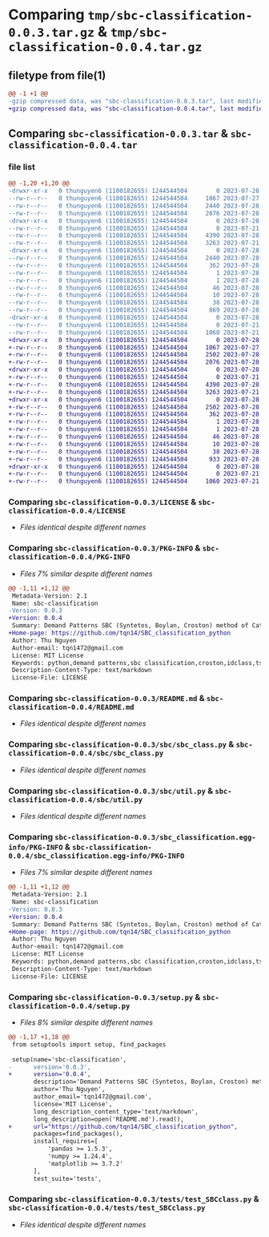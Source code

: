# Comparing `tmp/sbc-classification-0.0.3.tar.gz` & `tmp/sbc-classification-0.0.4.tar.gz`

## filetype from file(1)

```diff
@@ -1 +1 @@
-gzip compressed data, was "sbc-classification-0.0.3.tar", last modified: Fri Jul 28 02:32:52 2023, max compression
+gzip compressed data, was "sbc-classification-0.0.4.tar", last modified: Fri Jul 28 03:07:45 2023, max compression
```

## Comparing `sbc-classification-0.0.3.tar` & `sbc-classification-0.0.4.tar`

### file list

```diff
@@ -1,20 +1,20 @@
-drwxr-xr-x   0 thunguyen6 (1100182655) 1244544504        0 2023-07-28 02:32:52.911972 sbc-classification-0.0.3/
--rw-r--r--   0 thunguyen6 (1100182655) 1244544504     1067 2023-07-27 22:08:52.000000 sbc-classification-0.0.3/LICENSE
--rw-r--r--   0 thunguyen6 (1100182655) 1244544504     2440 2023-07-28 02:32:52.911452 sbc-classification-0.0.3/PKG-INFO
--rw-r--r--   0 thunguyen6 (1100182655) 1244544504     2076 2023-07-28 02:23:00.000000 sbc-classification-0.0.3/README.md
-drwxr-xr-x   0 thunguyen6 (1100182655) 1244544504        0 2023-07-28 02:32:52.896010 sbc-classification-0.0.3/sbc/
--rw-r--r--   0 thunguyen6 (1100182655) 1244544504        0 2023-07-21 17:58:45.000000 sbc-classification-0.0.3/sbc/__init__.py
--rw-r--r--   0 thunguyen6 (1100182655) 1244544504     4390 2023-07-28 00:52:42.000000 sbc-classification-0.0.3/sbc/sbc_class.py
--rw-r--r--   0 thunguyen6 (1100182655) 1244544504     3263 2023-07-21 17:58:45.000000 sbc-classification-0.0.3/sbc/util.py
-drwxr-xr-x   0 thunguyen6 (1100182655) 1244544504        0 2023-07-28 02:32:52.902444 sbc-classification-0.0.3/sbc_classification.egg-info/
--rw-r--r--   0 thunguyen6 (1100182655) 1244544504     2440 2023-07-28 02:32:52.000000 sbc-classification-0.0.3/sbc_classification.egg-info/PKG-INFO
--rw-r--r--   0 thunguyen6 (1100182655) 1244544504      362 2023-07-28 02:32:52.000000 sbc-classification-0.0.3/sbc_classification.egg-info/SOURCES.txt
--rw-r--r--   0 thunguyen6 (1100182655) 1244544504        1 2023-07-28 02:32:52.000000 sbc-classification-0.0.3/sbc_classification.egg-info/dependency_links.txt
--rw-r--r--   0 thunguyen6 (1100182655) 1244544504        1 2023-07-28 02:32:52.000000 sbc-classification-0.0.3/sbc_classification.egg-info/not-zip-safe
--rw-r--r--   0 thunguyen6 (1100182655) 1244544504       46 2023-07-28 02:32:52.000000 sbc-classification-0.0.3/sbc_classification.egg-info/requires.txt
--rw-r--r--   0 thunguyen6 (1100182655) 1244544504       10 2023-07-28 02:32:52.000000 sbc-classification-0.0.3/sbc_classification.egg-info/top_level.txt
--rw-r--r--   0 thunguyen6 (1100182655) 1244544504       38 2023-07-28 02:32:52.912121 sbc-classification-0.0.3/setup.cfg
--rw-r--r--   0 thunguyen6 (1100182655) 1244544504      869 2023-07-28 02:32:02.000000 sbc-classification-0.0.3/setup.py
-drwxr-xr-x   0 thunguyen6 (1100182655) 1244544504        0 2023-07-28 02:32:52.910487 sbc-classification-0.0.3/tests/
--rw-r--r--   0 thunguyen6 (1100182655) 1244544504        0 2023-07-21 17:58:45.000000 sbc-classification-0.0.3/tests/__init__.py
--rw-r--r--   0 thunguyen6 (1100182655) 1244544504     1060 2023-07-21 17:58:45.000000 sbc-classification-0.0.3/tests/test_SBCclass.py
+drwxr-xr-x   0 thunguyen6 (1100182655) 1244544504        0 2023-07-28 03:07:45.442892 sbc-classification-0.0.4/
+-rw-r--r--   0 thunguyen6 (1100182655) 1244544504     1067 2023-07-27 22:08:52.000000 sbc-classification-0.0.4/LICENSE
+-rw-r--r--   0 thunguyen6 (1100182655) 1244544504     2502 2023-07-28 03:07:45.442382 sbc-classification-0.0.4/PKG-INFO
+-rw-r--r--   0 thunguyen6 (1100182655) 1244544504     2076 2023-07-28 02:23:00.000000 sbc-classification-0.0.4/README.md
+drwxr-xr-x   0 thunguyen6 (1100182655) 1244544504        0 2023-07-28 03:07:45.397772 sbc-classification-0.0.4/sbc/
+-rw-r--r--   0 thunguyen6 (1100182655) 1244544504        0 2023-07-21 17:58:45.000000 sbc-classification-0.0.4/sbc/__init__.py
+-rw-r--r--   0 thunguyen6 (1100182655) 1244544504     4390 2023-07-28 00:52:42.000000 sbc-classification-0.0.4/sbc/sbc_class.py
+-rw-r--r--   0 thunguyen6 (1100182655) 1244544504     3263 2023-07-21 17:58:45.000000 sbc-classification-0.0.4/sbc/util.py
+drwxr-xr-x   0 thunguyen6 (1100182655) 1244544504        0 2023-07-28 03:07:45.434450 sbc-classification-0.0.4/sbc_classification.egg-info/
+-rw-r--r--   0 thunguyen6 (1100182655) 1244544504     2502 2023-07-28 03:07:44.000000 sbc-classification-0.0.4/sbc_classification.egg-info/PKG-INFO
+-rw-r--r--   0 thunguyen6 (1100182655) 1244544504      362 2023-07-28 03:07:44.000000 sbc-classification-0.0.4/sbc_classification.egg-info/SOURCES.txt
+-rw-r--r--   0 thunguyen6 (1100182655) 1244544504        1 2023-07-28 03:07:44.000000 sbc-classification-0.0.4/sbc_classification.egg-info/dependency_links.txt
+-rw-r--r--   0 thunguyen6 (1100182655) 1244544504        1 2023-07-28 02:32:52.000000 sbc-classification-0.0.4/sbc_classification.egg-info/not-zip-safe
+-rw-r--r--   0 thunguyen6 (1100182655) 1244544504       46 2023-07-28 03:07:44.000000 sbc-classification-0.0.4/sbc_classification.egg-info/requires.txt
+-rw-r--r--   0 thunguyen6 (1100182655) 1244544504       10 2023-07-28 03:07:44.000000 sbc-classification-0.0.4/sbc_classification.egg-info/top_level.txt
+-rw-r--r--   0 thunguyen6 (1100182655) 1244544504       38 2023-07-28 03:07:45.443016 sbc-classification-0.0.4/setup.cfg
+-rw-r--r--   0 thunguyen6 (1100182655) 1244544504      933 2023-07-28 03:06:59.000000 sbc-classification-0.0.4/setup.py
+drwxr-xr-x   0 thunguyen6 (1100182655) 1244544504        0 2023-07-28 03:07:45.441558 sbc-classification-0.0.4/tests/
+-rw-r--r--   0 thunguyen6 (1100182655) 1244544504        0 2023-07-21 17:58:45.000000 sbc-classification-0.0.4/tests/__init__.py
+-rw-r--r--   0 thunguyen6 (1100182655) 1244544504     1060 2023-07-21 17:58:45.000000 sbc-classification-0.0.4/tests/test_SBCclass.py
```

### Comparing `sbc-classification-0.0.3/LICENSE` & `sbc-classification-0.0.4/LICENSE`

 * *Files identical despite different names*

### Comparing `sbc-classification-0.0.3/PKG-INFO` & `sbc-classification-0.0.4/PKG-INFO`

 * *Files 7% similar despite different names*

```diff
@@ -1,11 +1,12 @@
 Metadata-Version: 2.1
 Name: sbc-classification
-Version: 0.0.3
+Version: 0.0.4
 Summary: Demand Patterns SBC (Syntetos, Boylan, Croston) method of Categorizations
+Home-page: https://github.com/tqn14/SBC_classification_python
 Author: Thu Nguyen
 Author-email: tqn1472@gmail.com
 License: MIT License
 Keywords: python,demand patterns,sbc classification,croston,idclass,tsintermittent
 Description-Content-Type: text/markdown
 License-File: LICENSE
```

### Comparing `sbc-classification-0.0.3/README.md` & `sbc-classification-0.0.4/README.md`

 * *Files identical despite different names*

### Comparing `sbc-classification-0.0.3/sbc/sbc_class.py` & `sbc-classification-0.0.4/sbc/sbc_class.py`

 * *Files identical despite different names*

### Comparing `sbc-classification-0.0.3/sbc/util.py` & `sbc-classification-0.0.4/sbc/util.py`

 * *Files identical despite different names*

### Comparing `sbc-classification-0.0.3/sbc_classification.egg-info/PKG-INFO` & `sbc-classification-0.0.4/sbc_classification.egg-info/PKG-INFO`

 * *Files 7% similar despite different names*

```diff
@@ -1,11 +1,12 @@
 Metadata-Version: 2.1
 Name: sbc-classification
-Version: 0.0.3
+Version: 0.0.4
 Summary: Demand Patterns SBC (Syntetos, Boylan, Croston) method of Categorizations
+Home-page: https://github.com/tqn14/SBC_classification_python
 Author: Thu Nguyen
 Author-email: tqn1472@gmail.com
 License: MIT License
 Keywords: python,demand patterns,sbc classification,croston,idclass,tsintermittent
 Description-Content-Type: text/markdown
 License-File: LICENSE
```

### Comparing `sbc-classification-0.0.3/setup.py` & `sbc-classification-0.0.4/setup.py`

 * *Files 8% similar despite different names*

```diff
@@ -1,17 +1,18 @@
 from setuptools import setup, find_packages
 
 setup(name='sbc-classification',
-      version='0.0.3',
+      version='0.0.4',
       description='Demand Patterns SBC (Syntetos, Boylan, Croston) method of Categorizations',
       author='Thu Nguyen',
       author_email='tqn1472@gmail.com',
       license='MIT License',
       long_description_content_type='text/markdown',
       long_description=open('README.md').read(),
+      url="https://github.com/tqn14/SBC_classification_python",
       packages=find_packages(),
       install_requires=[
           'pandas >= 1.5.3',
           'numpy >= 1.24.4',
           'matplotlib >= 3.7.2'
       ],
       test_suite='tests',
```

### Comparing `sbc-classification-0.0.3/tests/test_SBCclass.py` & `sbc-classification-0.0.4/tests/test_SBCclass.py`

 * *Files identical despite different names*

